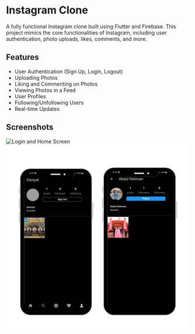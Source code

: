 # Instagram Clone

A fully functional Instagram clone built using Flutter and Firebase. This project mimics the core functionalities of Instagram, including user authentication, photo uploads, likes, comments, and more.

## Features

- User Authentication (Sign Up, Login, Logout)
- Uploading Photos
- Liking and Commenting on Photos
- Viewing Photos in a Feed
- User Profiles
- Following/Unfollowing Users
- Real-time Updates

## Screenshots

![Login and Home Screen](assetss/1.png)
![Profile](assets/2.png)
 
